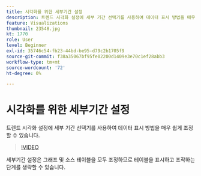 ```yaml
---
title: 시각화를 위한 세부기간 설정
description: 트렌드 시각화 설정에 세부 기간 선택기를 사용하여 데이터 표시 방법을 매우 쉽게 조정할 수 있습니다.
feature: Visualizations
thumbnail: 23548.jpg
kt: 1770
role: User
level: Beginner
exl-id: 35746c54-fb23-44bd-be95-d79c2b1705f9
source-git-commit: f38a35067bf95fe02200d1409e3e70c1ef28abb3
workflow-type: tm+mt
source-wordcount: '72'
ht-degree: 0%

---
```


# 시각화를 위한 세부기간 설정

트렌드 시각화 설정에 세부 기간 선택기를 사용하여 데이터 표시 방법을 매우 쉽게 조정할 수 있습니다.

>[!VIDEO](https://video.tv.adobe.com/v/23548/?quality=12&learn=on)

세부기간 설정은 그래프 및 소스 테이블을 모두 조정하므로 테이블을 표시하고 조작하는 단계를 생략할 수 있습니다.

